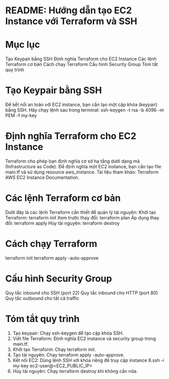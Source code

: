 # README: Hướng dẫn tạo EC2 Instance với Terraform và SSH
# Mục lục
Tạo Keypair bằng SSH
Định nghĩa Terraform cho EC2 Instance
Các lệnh Terraform cơ bản
Cách chạy Terraform
Cấu hình Security Group
Tóm tắt quy trình
# Tạo Keypair bằng SSH
Để kết nối an toàn với EC2 instance, bạn cần tạo một cặp khóa (keypair) bằng SSH. Hãy chạy lệnh sau trong terminal:
ssh-keygen -t rsa -b 4096 -m PEM -f my-key
# Định nghĩa Terraform cho EC2 Instance
Terraform cho phép bạn định nghĩa cơ sở hạ tầng dưới dạng mã (Infrastructure as Code). Để định nghĩa một EC2 instance, bạn cần tạo file main.tf và sử dụng resource aws_instance.
Tài liệu tham khảo: Terraform AWS EC2 Instance Documentation.
# Các lệnh Terraform cơ bản
Dưới đây là các lệnh Terraform cần thiết để quản lý tài nguyên:
Khởi tạo Terraform:
terraform init
Xem trước thay đổi:
terraform plan
Áp dụng thay đổi:
terraform apply
Hủy tài nguyên:
terraform destroy
# Cách chạy Terraform
terraform init
terraform apply -auto-approve
# Cấu hình Security Group
Quy tắc inbound cho SSH (port 22)
Quy tắc inbound cho HTTP (port 80)
Quy tắc outbound cho tất cả traffic
# Tóm tắt quy trình
1. Tạo keypair: Chạy ssh-keygen để tạo cặp khóa SSH.
2. Viết file Terraform: Định nghĩa EC2 instance và security group trong main.tf.
3. Khởi tạo Terraform: Chạy terraform init.
4. Tạo tài nguyên: Chạy terraform apply -auto-approve.
5. Kết nối EC2: Dùng lệnh SSH với khóa riêng để truy cập instance
6.ssh -i my-key ec2-user@<EC2_PUBLIC_IP>
7. Hủy tài nguyên: Chạy terraform destroy khi không cần nữa.
